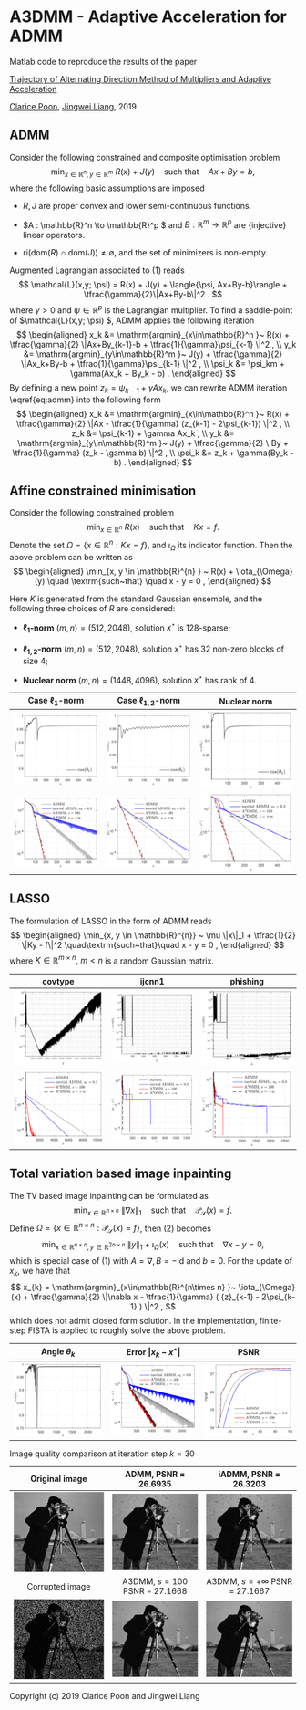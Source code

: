 # A3DMM - Adaptive Acceleration for ADMM
Matlab code to reproduce the results of the paper

[Trajectory of Alternating Direction Method of Multipliers and Adaptive Acceleration](https://jliang993.github.io/files/conference/nips19.pdf)

[Clarice Poon](http://www.damtp.cam.ac.uk/user/cmhsp2/), [Jingwei Liang](https://jliang993.github.io/), 2019


## ADMM

Consider the following constrained and composite optimisation problem
$$
\min_{x \in \mathbb{R}^n , y\in \mathbb{R}^m } ~ R(x) + J(y)  \quad
\textrm{such~that} \quad Ax + By = b  ,
$$
where the following basic assumptions are imposed
* $R, J$ are proper convex and lower semi-continuous functions.

* $A : \mathbb{R}^n \to \mathbb{R}^p $ and $B : \mathbb{R}^m \to \mathbb{R}^p$ are {injective} linear operators.

* $\mathrm{ri} ( \mathrm{dom}(R) \cap \mathrm{dom}(J) ) \neq \emptyset$, and the set of minimizers is non-empty.

Augmented Lagrangian associated to (1) reads 
$$ 
\mathcal{L}(x,y; \psi) = R(x) + J(y) + \langle{\psi, Ax+By-b}\rangle + \tfrac{\gamma}{2}\|Ax+By-b\|^2 . 
$$
where $\gamma>0$ and $\psi \in \mathbb{R}^p$ is the Lagrangian multiplier. To find a saddle-point of $\mathcal{L}(x,y; \psi) $, ADMM applies the following iteration
$$
\begin{aligned}
x_k &= \mathrm{argmin}_{x\in\mathbb{R}^n }~ R(x) + \tfrac{\gamma}{2} \|Ax+By_{k-1}-b + \tfrac{1}{\gamma}\psi_{k-1} \|^2 , \\
y_k &= \mathrm{argmin}_{y\in\mathbb{R}^m }~ J(y) + \tfrac{\gamma}{2} \|Ax_k+By-b + \tfrac{1}{\gamma}\psi_{k-1} \|^2 , \\
\psi_k &= \psi_km + \gamma(Ax_k + By_k - b)  .
\end{aligned}
$$
By defining a new point $z_k = \psi_{k-1} + \gamma Ax_k$, we can rewrite ADMM iteration \eqref{eq:admm} into the following form
$$
\begin{aligned}
x_k &= \mathrm{argmin}_{x\in\mathbb{R}^n }~ R(x) + \tfrac{\gamma}{2} \|Ax - \tfrac{1}{\gamma} (z_{k-1} - 2\psi_{k-1}) \|^2 , \\
z_k &= \psi_{k-1} + \gamma Ax_k   ,   \\
y_k &= \mathrm{argmin}_{y\in\mathbb{R}^m }~ J(y) + \tfrac{\gamma}{2} \|By + \tfrac{1}{\gamma} (z_k - \gamma b) \|^2 , \\
\psi_k &= z_k + \gamma(By_k - b)  .
\end{aligned}
$$

## Affine constrained minimisation

Consider the following constrained problem
$$
\min_{x \in \mathbb{R}^{n} } ~ R(x)    \quad
\textrm{such~that} \quad Kx = f  .
$$
Denote the set $\Omega = \{ x \in \mathbb{R}^{n} : K x = f \}$, and $\iota_{\Omega}$ its indicator function. Then the above problem can be written as
$$
\begin{aligned}
\min_{x, y \in \mathbb{R}^{n} } ~ R(x) + \iota_{\Omega}(y)  \quad
\textrm{such~that} \quad x - y = 0  ,
\end{aligned}
$$


Here $K$ is generated from the standard Gaussian ensemble, and the following three choices of $R$ are considered:
* **$\ell_{1}$-norm** $(m, n)=(512, 2048)$, solution $x^\star$ is $128$-sparse;

* **$\ell_{1,2}$-norm** $(m, n)=(512, 2048)$, solution $x^\star$ has $32$ non-zero blocks of size $4$;

* **Nuclear norm** $(m, n)=(1448, 4096)$, solution $x^\star$ has rank of $4$.


| Case $\ell_1$-norm  | Case $\ell_{1,2}$-norm  | Nuclear norm  |
|:-:|:-:|:-:|
| ![ ](codes/results/admm-bp-thetak-l1-bp-1.png)  | ![ ](codes/results/admm-bp-thetak-l12-bp-1.png)  | ![ ](codes/results/admm-bp-thetak-lnuclear-bp-1.png)  |
| ![ ](codes/results/admm-bp-dk-l1-bp-1.png)  | ![ ](codes/results/admm-bp-dk-l12-bp-1.png)  | ![ ](codes/results/admm-bp-dk-lnuclear-bp-1.png)  |
  


## LASSO 

The formulation of LASSO in the form of ADMM reads
$$
\begin{aligned}
\min_{x, y \in \mathbb{R}^{n}} ~ \mu \|x\|_1 + \tfrac{1}{2} \|Ky - f\|^2 \quad\textrm{such~that}\quad x - y = 0  ,
\end{aligned} 
$$
where $K \in \mathbb{R}^{m\times n} ,~ m < n$ is a random Gaussian matrix. 

| covtype  | ijcnn1  | phishing  |
|:-:|:-:|:-:|
| ![ ](codes/results/admm-lasso-covtype-tk-1.png)  | ![ ](codes/results/admm-lasso-ijcnn1-tk-1.png)  | ![ ](codes/results/admm-lasso-phishing-tk-1.png) |
| ![ ](codes/results/admm-lasso-covtype-1.png)  | ![ ](codes/results/admm-lasso-ijcnn1-1.png)  | ![ ](codes/results/admm-lasso-phishing-1.png)  |




## Total variation based image inpainting

The TV based image inpainting can be formulated as
$$
\min_{x\in\mathbb{R}^{n\times n}} ~ \|\nabla x\|_{1} \quad \textrm{such~that} \quad \mathcal{P}_{\mathcal{S}}(x) = f  .
$$
Define $\Omega = \{x \in \mathbb{R}^{n\times n} : \mathcal{P}_{\mathcal{S}}(x) = f \}$, then (2) becomes
$$
\min_{x\in\mathbb{R}^{n\times n}, y\in\mathbb{R}^{2n\times n}} ~ \|y\|_{1} + \iota_{\Omega}(x)  \quad \textrm{such~that} \quad \nabla x - y = 0  ,
$$
which is special case of (1) with $A=\nabla, B=-\mathrm{Id}$ and $b=0$. For the update of $x_k$, we have that
$$
x_{k} = \mathrm{argmin}_{x\in\mathbb{R}^{n\times n} }~ \iota_{\Omega}(x) + \tfrac{\gamma}{2} \|\nabla x - \tfrac{1}{\gamma} ( {z}_{k-1} - 2\psi_{k-1} ) \|^2  ,
$$
which does not admit closed form solution. In the implementation, finite-step FISTA is applied to roughly solve the above problem. 


|  Angle $\theta_k$    |   Error $\|x_k-x^\star\|$  |   PSNR   |       
|:-:|:-:|:-:|
| ![ ](codes/results/admm-inp-thetak-cameraman-1.png)  | ![ ](codes/results/admm-inp-dk-cameraman-1.png) | ![ ](codes/results/admm-inp-psnr-cameraman-1.png)  |



Image quality comparison at iteration step $k=30$

|  Original image    |   ADMM, PSNR = 26.6935  |   iADMM, PSNR = 26.3203  |        
|:-:|:-:|:-:|
|![ ](codes/results/cameraman-original-img-1.png)  | ![ ](codes/results/step-30-ADMM-1.png) | ![ ](codes/results/step-30-iADMM-1.png)  |
|  Corrupted image    |   A3DMM, $s=100$ PSNR = 27.1668  |   A3DMM, $s=+\infty$ PSNR = 27.1667   |
| ![ ](codes/results/cameraman-corrupted-img-1.png)  | ![ ](codes/results/step-30-sADMM-1.png) | ![ ](codes/results/step-30-infADMM-1.png)  |


Copyright (c) 2019 Clarice Poon and Jingwei Liang